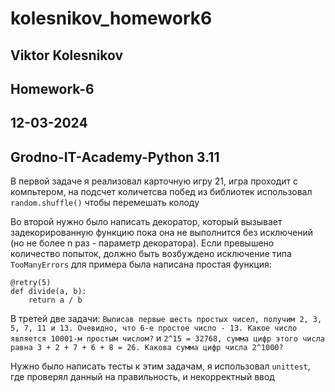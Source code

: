 # kolesnikov_homework6
## Viktor Kolesnikov
## Homework-6
## 12-03-2024
## Grodno-IT-Academy-Python 3.11

В первой задаче я реализовал карточную игру 21, игра проходит с компьтером, на подсчет количетсва побед 
из библиотек  использовал `random.shuffle()` чтобы перемешать колоду

Во второй нужно было написать декоратор, который вызывает задекорированную функцию пока она
не выполнится без исключений (но не более n раз - параметр декоратора). Если
превышено количество попыток, должно быть возбуждено исключение типа
`TooManyErrors`
для примера была написана простая функция:
```
@retry(5)
def divide(a, b):
    return a / b
```

В третей две задачи: `Выписав первые шесть простых чисел, получим 2, 3, 5, 7, 11 и 13. Очевидно, что 6-е простое число - 13.
Какое число является 10001-м простым числом?` и `2^15 = 32768, сумма цифр этого числа равна 3 + 2 + 7 + 6 + 8 = 26.
Какова сумма цифр числа 2^1000?`

Нужно было написать тесты к этим задачам, я использовал `unittest`,
где проверял данный на правильность, и некорректный ввод

